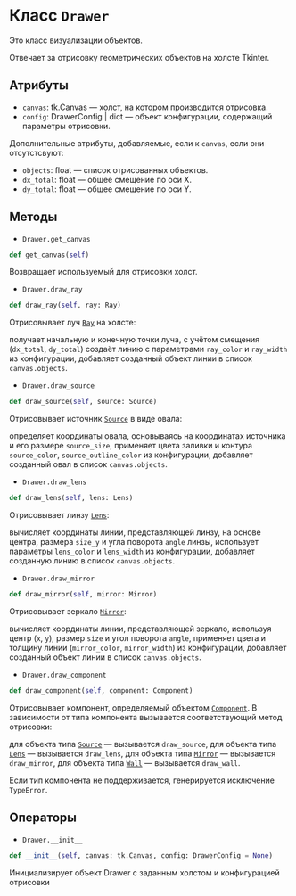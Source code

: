 # Класс `Drawer`

Это класс визуализации объектов.

Отвечает за отрисовку геометрических объектов на холсте Tkinter.

## Атрибуты

- `canvas`: tk.Canvas  — холст, на котором производится отрисовка.
- `config`: DrawerConfig | dict  — объект конфигурации, содержащий параметры отрисовки.

Дополнительные атрибуты, добавляемые, если к `canvas`, если они отсутстсвуют:
- `objects`: float  —  список отрисованных объектов.
- `dx_total`: float  — общее смещение по оси X.
- `dy_total`: float  — общее смещение по оси Y.

## Методы

- `Drawer.get_canvas`

```Python
def get_canvas(self) 
```

Возвращает используемый для отрисовки холст.

- `Drawer.draw_ray`

```Python
def draw_ray(self, ray: Ray)
```

Отрисовывает луч [`Ray`](Ray.md) на холсте:

получает начальную и конечную точки луча,
с учётом смещения (`dx_total`, `dy_total`) создаёт линию с параметрами `ray_color` и `ray_width` из конфигурации,
добавляет созданный объект линии в список `canvas.objects`.

- `Drawer.draw_source`

```Python
def draw_source(self, source: Source)
```

Отрисовывает источник [`Source`](abcSource.md) в виде овала:
    
определяет координаты овала, основываясь на координатах источника и его размере `source_size`,
применяет цвета заливки и контура `source_color`, `source_outline_color` из конфигурации,
добавляет созданный овал в список `canvas.objects`.

- `Drawer.draw_lens`

```Python
def draw_lens(self, lens: Lens)
```

Отрисовывает линзу [`Lens`](Lens.md):

вычисляет координаты линии, представляющей линзу, на основе центра, размера `size_y` и угла поворота `angle` линзы,
использует параметры `lens_color` и `lens_width` из конфигурации,
добавляет созданную линию в список `canvas.objects`.

- `Drawer.draw_mirror`

```Python
def draw_mirror(self, mirror: Mirror)
```

Отрисовывает зеркало [`Mirror`](Mirror.md):

вычисляет координаты линии, представляющей зеркало, используя центр (`x`, `y`), размер `size` и угол поворота `angle`,
применяет цвета и толщину линии (`mirror_color`, `mirror_width`) из конфигурации,
добавляет созданный объект линии в список `canvas.objects`.

- `Drawer.draw_component`

```Python
def draw_component(self, component: Component)
```

Отрисовывает компонент, определяемый объектом [`Component`](abcComponent.md).
В зависимости от типа компонента вызывается соответствующий метод отрисовки:

для объекта типа [`Source`](abcSource.md) — вызывается `draw_source`,
для объекта типа [`Lens`](Lens.md) — вызывается `draw_lens`,
для объекта типа [`Mirror`](Mirror.md) — вызывается `draw_mirror`,
для объекта типа [`Wall`](Wall.md) — вызывается `draw_wall`.

Если тип компонента не поддерживается, генерируется исключение `TypeError`.

## Операторы

- `Drawer.__init__`

```Python
def __init__(self, canvas: tk.Canvas, config: DrawerConfig = None)
```

Инициализирует объект Drawer с заданным холстом и конфигурацией отрисовки
